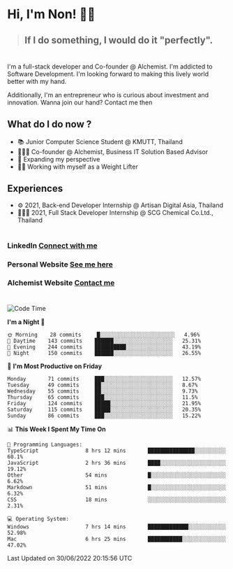 # Hi, I'm Non! 🖐🏻

> ## If I do something, I would do it "perfectly".

#

I'm a full-stack developer and Co-founder @ Alchemist. I'm addicted to Software Development. I'm looking forward to making this lively world better with my hand.

Additionally, I'm an entrepreneur who is curious about investment and innovation. Wanna join our hand? Contact me then

## What do I do now ?

- 📚 Junior Computer Science Student @ KMUTT, Thailand
- 🧑🏻‍💻 Co-founder @ Alchemist, Business IT Solution Based Advisor
- 🌈 Expanding my perspective
- 🏋🏻 Working with myself as a Weight Lifter

## Experiences

- ⚙️ 2021, Back-end Developer Internship @ Artisan Digital Asia, Thailand
- 🧑🏻‍💻 2021, Full Stack Developer Internship @ SCG Chemical Co.Ltd., Thailand

#

### LinkedIn [Connect with me](https://www.linkedin.com/in/non-nontra/)

### Personal Website [See me here](https://nonnontra.com/)

### Alchemist Website [Contact me](https://alchemist-softwarehouse.co/)

#

<!--START_SECTION:waka-->
![Code Time](http://img.shields.io/badge/Code%20Time-1%2C833%20hrs%207%20mins-blue)

**I'm a Night 🦉** 

```text
🌞 Morning    28 commits     █░░░░░░░░░░░░░░░░░░░░░░░░   4.96% 
🌆 Daytime    143 commits    ██████░░░░░░░░░░░░░░░░░░░   25.31% 
🌃 Evening    244 commits    ██████████░░░░░░░░░░░░░░░   43.19% 
🌙 Night      150 commits    ██████░░░░░░░░░░░░░░░░░░░   26.55%

```
📅 **I'm Most Productive on Friday** 

```text
Monday       71 commits     ███░░░░░░░░░░░░░░░░░░░░░░   12.57% 
Tuesday      49 commits     ██░░░░░░░░░░░░░░░░░░░░░░░   8.67% 
Wednesday    55 commits     ██░░░░░░░░░░░░░░░░░░░░░░░   9.73% 
Thursday     65 commits     ███░░░░░░░░░░░░░░░░░░░░░░   11.5% 
Friday       124 commits    █████░░░░░░░░░░░░░░░░░░░░   21.95% 
Saturday     115 commits    █████░░░░░░░░░░░░░░░░░░░░   20.35% 
Sunday       86 commits     ███░░░░░░░░░░░░░░░░░░░░░░   15.22%

```


📊 **This Week I Spent My Time On** 

```text
💬 Programming Languages: 
TypeScript               8 hrs 12 mins       ███████████████░░░░░░░░░░   60.1% 
JavaScript               2 hrs 36 mins       ████░░░░░░░░░░░░░░░░░░░░░   19.12% 
Other                    54 mins             █░░░░░░░░░░░░░░░░░░░░░░░░   6.62% 
Markdown                 51 mins             █░░░░░░░░░░░░░░░░░░░░░░░░   6.32% 
CSS                      18 mins             ░░░░░░░░░░░░░░░░░░░░░░░░░   2.31%

💻 Operating System: 
Windows                  7 hrs 14 mins       █████████████░░░░░░░░░░░░   52.98% 
Mac                      6 hrs 25 mins       ███████████░░░░░░░░░░░░░░   47.02%

```


 Last Updated on 30/06/2022 20:15:56 UTC
<!--END_SECTION:waka-->
